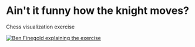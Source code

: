 # Ain't it funny how the knight moves?

Chess visualization exercise

[![Ben Finegold explaining the exercise](https://img.youtube.com/vi/SrQlpY_eGYU/0.jpg)](https://www.youtube.com/watch?v=SrQlpY_eGYU)
